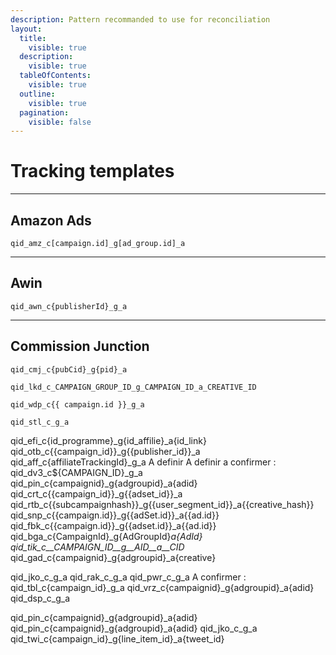 ```yaml
---
description: Pattern recommanded to use for reconciliation
layout:
  title:
    visible: true
  description:
    visible: true
  tableOfContents:
    visible: true
  outline:
    visible: true
  pagination:
    visible: false
---
```


# Tracking templates

***

## Amazon Ads

```
qid_amz_c[campaign.id]_g[ad_group.id]_a 
```

***

## Awin

```
qid_awn_c{publisherId}_g_a
```

***

## Commission Junction

```
qid_cmj_c{pubCid}_g{pid}_a
```

```
qid_lkd_c_CAMPAIGN_GROUP_ID_g_CAMPAIGN_ID_a_CREATIVE_ID
```

```
qid_wdp_c{{ campaign.id }}_g_a 
```

```
qid_stl_c_g_a
```

qid\_efi\_c{id\_programme}\_g{id\_affilie}\_a{id\_link} qid\_otb\_c\{{campaign\_id\}}\_g\{{publisher\_id\}}\_a qid\_aff\_c{affiliateTrackingId}\_g\_a A definir A definir a confirmer : qid\_dv3\_c${CAMPAIGN\_ID}\_g\_a qid\_pin\_c{campaignid}\_g{adgroupid}\_a{adid} qid\_crt\_c\{{campaign\_id\}}\_g\{{adset\_id\}}\_a qid\_rtb\_c\{{subcampaignhash\}}\_g\{{user\_segment\_id\}}\_a\{{creative\_hash\}} qid\_snp\_c\{{campaign.id\}}\_g\{{adSet.id\}}\_a\{{ad.id\}} qid\_fbk\_c\{{campaign.id\}}\_g\{{adset.id\}}\_a\{{ad.id\}} qid\_bga\_c{CampaignId}\_g{AdGroupId}_a{AdId} qid\_tik\_c\_\_CAMPAIGN\_ID\_\_g\_\_AID\_\_a\_\_CID_ qid\_gad\_c{campaignid}\_g{adgroupid}\_a{creative}

qid\_jko\_c\_g\_a qid\_rak\_c\_g\_a qid\_pwr\_c\_g\_a A confirmer : qid\_tbl\_c{campaign\_id}\_g\_a qid\_vrz\_c{campaignid}\_g{adgroupid}\_a{adid} qid\_dsp\_c\_g\_a

qid\_pin\_c{campaignid}\_g{adgroupid}\_a{adid} qid\_pin\_c{campaignid}\_g{adgroupid}\_a{adid} qid\_jko\_c\_g\_a qid\_twi\_c{campaign\_id}\_g{line\_item\_id}\_a{tweet\_id}
